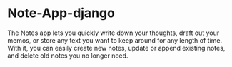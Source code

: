 # Note-App-django
The Notes app lets you quickly write down your thoughts, draft out your memos, or store any text you want to keep around for any length of time. With it, you can easily create new notes, update or append existing notes, and delete old notes you no longer need.
